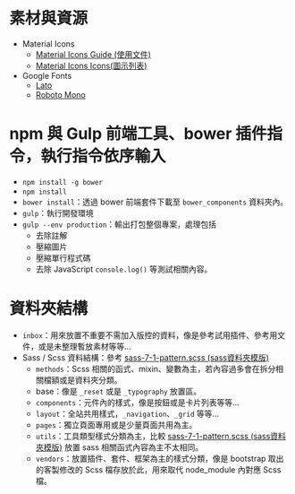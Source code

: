 # 素材與資源
- Material Icons
  - [Material Icons Guide (使用文件)](https://google.github.io/material-design-icons/)
  - [Material Icons Icons(圖示列表)](https://material.io/resources/icons/?style=baseline)
- Google Fonts
  - [Lato](https://fonts.google.com/specimen/Lato)
  - [Roboto Mono](https://fonts.google.com/specimen/Roboto+Mono?query=robo)



# npm 與 Gulp 前端工具、bower 插件指令，執行指令依序輸入
- `npm install -g bower`
- `npm install`
- `bower install`：透過 bower 前端套件下載至 `bower_components` 資料夾內。
- `gulp`：執行開發環境
- `gulp --env production`：輸出打包整個專案，處理包括
  - 去除註解
  - 壓縮圖片
  - 壓縮單行程式碼
  - 去除 JavaScript `console.log()` 等測試相關內容。


# 資料夾結構
- `inbox`：用來放置不重要不需加入版控的資料，像是參考試用插件、參考用文件，或是未整理暫放素材等等…
- Sass / Scss 資料結構：參考 [sass-7-1-pattern.scss (sass資料夾模版)](https://gist.github.com/rveitch/84cea9650092119527bc)
  - `methods`：Scss 相關的函式、mixin、變數為主，若內容過多會在拆分相關檔額或是資料夾分類。
  - base：像是 `_reset` 或是 `_typography` 放置區。
  - `components`：元件內的樣式，像是按鈕或是卡片列表等等…
  - `layout`：全站共用樣式，`_navigation`、`_grid` 等等…
  - `pages`：獨立頁面專用或是少量頁面共用為主。
  - `utils`：工具類型樣式分類為主，比較 [sass-7-1-pattern.scss (sass資料夾模版)](https://gist.github.com/rveitch/84cea9650092119527bc) 放置 sass 相關函式內容為主不太相同。
  - `vendors`：放置插件、套件、框架為主的樣式分類，像是 bootstrap 取出的客製修改的 Scss 檔存放於此，用來取代 node_module 內對應 Scss 檔。